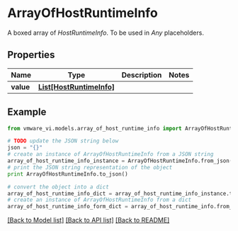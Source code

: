 # ArrayOfHostRuntimeInfo

A boxed array of *HostRuntimeInfo*. To be used in *Any* placeholders. 

## Properties
Name | Type | Description | Notes
------------ | ------------- | ------------- | -------------
**value** | [**List[HostRuntimeInfo]**](HostRuntimeInfo.md) |  | 

## Example

```python
from vmware_vi.models.array_of_host_runtime_info import ArrayOfHostRuntimeInfo

# TODO update the JSON string below
json = "{}"
# create an instance of ArrayOfHostRuntimeInfo from a JSON string
array_of_host_runtime_info_instance = ArrayOfHostRuntimeInfo.from_json(json)
# print the JSON string representation of the object
print ArrayOfHostRuntimeInfo.to_json()

# convert the object into a dict
array_of_host_runtime_info_dict = array_of_host_runtime_info_instance.to_dict()
# create an instance of ArrayOfHostRuntimeInfo from a dict
array_of_host_runtime_info_form_dict = array_of_host_runtime_info.from_dict(array_of_host_runtime_info_dict)
```
[[Back to Model list]](../README.md#documentation-for-models) [[Back to API list]](../README.md#documentation-for-api-endpoints) [[Back to README]](../README.md)


